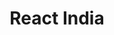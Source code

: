 ---
title: React India
start_date: 2019-09-26
end_date: 2019-09-28
location: Goa, India
url: https://www.reactindia.io
coc_url: https://www.notion.so/apherio/CODE-OF-CONDUCT-46e5dc50604a44e1be53a34d4937682f
scholarship_url: https://www.notion.so/Scholarship-Program-React-India-2019-490794dd0a464db0a43b4c8c5440839f
summary: React India is an international community-led non-profit initiative that provides a platform for developers to share and discuss their insights and experiences with React. The three-day conference is the first of its kind in India.
---